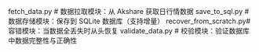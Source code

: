 fetch_data.py          # 数据拉取模块：从 Akshare 获取日行情数据
save_to_sql.py         # 数据存储模块：保存到 SQLite 数据库（支持增量）
recover_from_scratch.py# 容错模块：当数据全丢失时从头恢复
validate_data.py       # 校验模块：验证数据库中数据完整性与正确性


